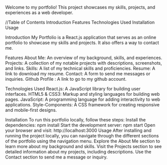 Welcome to my portfolio! This project showcases my skills, projects, and experiences as a web developer.


//Table of Contents
Introduction
Features
Technologies Used
Installation
Usage

Introduction
My Portfolio is a React.js application that serves as an online portfolio to showcase my skills and projects. It also offers a way to contact me.

Features
About Me: An overview of my background, skills, and experiences.
Projects: A collection of my notable projects with descriptions, screenshots, and links.
Skills: A list of my technical skills and proficiencies.
Resume: A link to download my resume.
Contact: A form to send me messages or inquiries.
Github Profile : A link to go to my github account.

Technologies Used
React.js: A JavaScript library for building user interfaces.
HTML5 & CSS3: Markup and styling languages for building web pages.
JavaScript: A programming language for adding interactivity to web applications.
Style-Components: A CSS framework for creating responsive and mobile-first designs.

Installation
To run this portfolio locally, follow these steps:
Install the dependencies: npm install
Start the development server: npm start
Open your browser and visit: http://localhost:3000
Usage
After installing and running the project locally, you can navigate through the different sections of the portfolio using the navigation menu. Explore the About Me section to learn more about my background and skills. Visit the Projects section to see detailed information about my projects, including descriptions. Use the Contact section to send me a message or inquiry.

